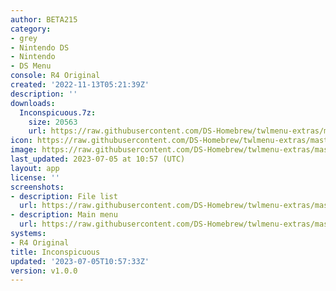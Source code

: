 ```yaml
---
author: BETA215
category:
- grey
- Nintendo DS
- Nintendo
- DS Menu
console: R4 Original
created: '2022-11-13T05:21:39Z'
description: ''
downloads:
  Inconspicuous.7z:
    size: 20563
    url: https://raw.githubusercontent.com/DS-Homebrew/twlmenu-extras/master/_nds/TWiLightMenu/r4menu/themes/Inconspicuous.7z
icon: https://raw.githubusercontent.com/DS-Homebrew/twlmenu-extras/master/unistore/icons/r4.png
image: https://raw.githubusercontent.com/DS-Homebrew/twlmenu-extras/master/unistore/icons/r4.png
last_updated: 2023-07-05 at 10:57 (UTC)
layout: app
license: ''
screenshots:
- description: File list
  url: https://raw.githubusercontent.com/DS-Homebrew/twlmenu-extras/master/_nds/TWiLightMenu/r4menu/themes/meta/Inconspicuous/screenshots/file-list.png
- description: Main menu
  url: https://raw.githubusercontent.com/DS-Homebrew/twlmenu-extras/master/_nds/TWiLightMenu/r4menu/themes/meta/Inconspicuous/screenshots/main-menu.png
systems:
- R4 Original
title: Inconspicuous
updated: '2023-07-05T10:57:33Z'
version: v1.0.0
---
```

